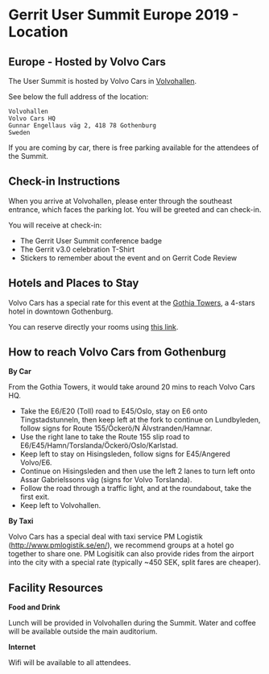# Gerrit User Summit Europe 2019 - Location

## Europe - Hosted by Volvo Cars

The User Summit is hosted by Volvo Cars in [Volvohallen](https://goo.gl/maps/HWHd11EkEP6YPAjD7).

See below the full address of the location:

```
Volvohallen
Volvo Cars HQ
Gunnar Engellaus väg 2, 418 78 Gothenburg
Sweden
```

If you are coming by car, there is free parking available for the attendees of the Summit.

## Check-in Instructions

When you arrive at Volvohallen, please enter through the southeast entrance, which faces 
the parking lot.  You will be greeted and can check-in.

You will receive at check-in:

- The Gerrit User Summit conference badge
- The Gerrit v3.0 celebration T-Shirt
- Stickers to remember about the event and on Gerrit Code Review

## Hotels and Places to Stay

Volvo Cars has a special rate for this event at the [Gothia Towers](https://goo.gl/maps/rmRoQweSvVrAsPPw6),
a 4-stars hotel in downtown Gothenburg.

You can reserve directly your rooms using [this link](https://booking.gothiatowers.com/reserve/e/block/vcc230819/avail).

## How to reach Volvo Cars from Gothenburg

__By Car__

From the Gothia Towers, it would take around 20 mins to reach Volvo Cars HQ.

- Take the E6/E20 (Toll) road to E45/Oslo, stay on E6 onto Tingstadstunneln,
  then keep left at the fork to continue on Lundbyleden, follow signs for
  Route 155/Öckerö/N Älvstranden/Hamnar.
- Use the right lane to take the Route 155 slip road to E6/E45/Hamn/Torslanda/Öckerö/Oslo/Karlstad.
- Keep left to stay on Hisingsleden, follow signs for E45/Angered Volvo/E6.
- Continue on Hisingsleden and then use the left 2 lanes to turn left onto
  Assar Gabrielssons väg (signs for Volvo Torslanda).
- Follow the road through a traffic light, and at the roundabout, take the 
  first exit.
- Keep left to Volvohallen.

__By Taxi__

Volvo Cars has a special deal with taxi service PM Logistik (http://www.pmlogistik.se/en/),
we recommend groups at a hotel go together to share one.
PM Logisitik can also provide rides from the airport into the city with a special rate
(typically ~450 SEK, split fares are cheaper).

## Facility Resources

__Food and Drink__

Lunch will be provided in Volvohallen during the Summit.
Water and coffee will be available outside the main auditorium.

__Internet__

Wifi will be available to all attendees.

